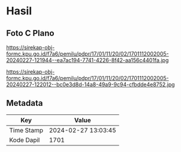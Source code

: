 # Hasil

## Foto C Plano

https://sirekap-obj-formc.kpu.go.id/f7a6/pemilu/pdpr/17/01/11/20/02/1701112002005-20240227-121944--ea7ac194-7741-4226-8f42-aa156c4401fa.jpg

https://sirekap-obj-formc.kpu.go.id/f7a6/pemilu/pdpr/17/01/11/20/02/1701112002005-20240227-122012--bc0e3d8d-14a8-49a9-9c94-cfbdde4e8752.jpg


## Metadata

| Key        | Value               |
| ---------- | ------------------- |
| Time Stamp | 2024-02-27 13:03:45 |
| Kode Dapil | 1701                |



